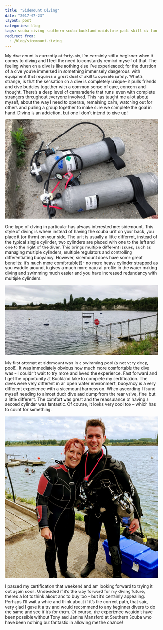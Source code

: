 ```yaml
---
title: "Sidemount Diving"
date: "2017-07-23"
layout: post
categories: blog
tags: scuba diving southern-scuba buckland maidstone padi skill uk fun thoughts
redirect_from:
  - /blog/sidemount-diving
---
```


My dive count is currently at forty-six, I’m certainly still a beginner when it comes to diving and I feel the need to constantly remind myself of that. The feeling when on a dive is like nothing else I’ve experienced; for the duration of a dive you’re immersed in something immensely dangerous, with equipment that requires a great deal of skill to operate safely. What’s strange, is that the sensation on a dive is completely unique- it pulls friends and dive buddies together with a common sense of care, concern and thought. There’s a deep level of camaraderie that runs, even with complete strangers throughout everyone involved. This has taught me a lot about myself, about the way I need to operate, remaining calm, watching out for others and pulling a group together to make sure we complete the goal in hand. Diving is an addiction, but one I don’t intend to give up!

![](/assets/img/import/bf048-sidemountcylinders.jpg)

One type of diving in particular has always interested me: sidemount. This style of diving is where instead of having the scuba unit on your back, you place it (or them) on your side. The unit is usually a little different, instead of the typical single cylinder, two cylinders are placed with one to the left and one to the right of the diver. This brings multiple different issues, such as managing multiple cylinders, multiple regulators and controlling differentiating buoyancy. However, sidemount does have some great benefits: it’s much more comfortable(!)- no more heavy cylinder strapped as you waddle around, it gives a much more natural profile in the water making diving and swimming much easier and you have increased redundancy with multiple cylinders.

![](/assets/img/import/b577b-bucklandlake.jpg)

My first attempt at sidemount was in a swimming pool (a not very deep, pool!). It was immediately obvious how much more comfortable the dive was – I couldn’t wait to try more and loved the experience. Fast forward and I get the opportunity at Buckland lake to complete my certification. The dives were very different in an open water environment, buoyancy is a very different experience with a sidemount harness on. When ascending I found myself needing to almost duck dive and dump from the rear valve, fine, but a little different. The comfort was great and the reassurance of having a second cylinder was fantastic. Of course, it looks very cool too – which has to count for something.

![](/assets/img/import/7038f-sidemountshore.jpg)

I passed my certification that weekend and am looking forward to trying it out again soon. Undecided if it’s the way forward for my diving future, there’s a lot to think about and to buy too - but it’s certainly appealing. Perhaps I’ll wait a while and think about if it’s the correct path, that said, very glad I gave it a try and would recommend to any beginner divers to do the same and see if it’s for them. Of course, the experience wouldn’t have been possible without Tony and Janine Mansford at Southern Scuba who have been nothing but fantastic in allowing me the chance!

